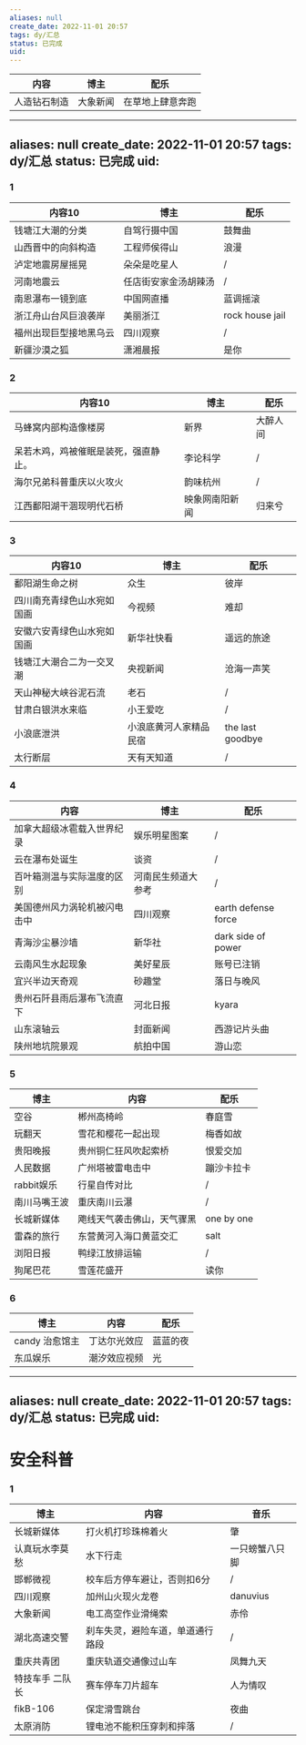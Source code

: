 ```yaml
---
aliases: null
create_date: 2022-11-01 20:57
tags: dy/汇总
status: 已完成
uid: 
---
```




| 内容 | 博主 | 配乐 |
| --- | --- | --- |
| 人造钻石制造 | 大象新闻 | 在草地上肆意奔跑 |

---
aliases: null
create_date: 2022-11-01 20:57
tags: dy/汇总
status: 已完成
uid: 
---


### 1

| 内容10 | 博主 | 配乐 |
| --- | --- | --- |
| 钱塘江大潮的分类 | 自驾行摄中国 | 鼓舞曲 |
| 山西晋中的向斜构造 | 工程师侯得山 | 浪漫 |
| 泸定地震房屋摇晃 | 朵朵是吃星人 | / |
| 河南地震云 | 任店街安家金汤胡辣汤 | / |
| 南恩瀑布一镜到底 | 中国网直播 | 蓝调摇滚 |
| 浙江舟山台风巨浪袭岸 | 美丽浙江 | rock house jail |
| 福州出现巨型接地黑乌云 | 四川观察 | / |
| 新疆沙漠之狐 | 潇湘晨报 | 是你 |

### 2

| 内容10 | 博主 | 配乐 |
| --- | --- | --- |
| 马蜂窝内部构造像楼房 | 新界 | 大醉人间 |
| 呆若木鸡，鸡被催眠是装死，强直静止。 | 李论科学 | / |
| 海尔兄弟科普重庆以火攻火 | 韵味杭州 | / |
| 江西鄱阳湖干涸现明代石桥 | 映象网南阳新闻 | 归来兮 |

### 3

| 内容10 | 博主 | 配乐 |
| --- | --- | --- |
| 鄱阳湖生命之树 | 众生 | 彼岸 |
| 四川南充青绿色山水宛如国画 | 今视频 | 难却 |
| 安徽六安青绿色山水宛如国画 | 新华社快看 | 遥远的旅途 |
| 钱塘江大潮合二为一交叉潮 | 央视新闻 | 沧海一声笑 |
| 天山神秘大峡谷泥石流 | 老石 | / |
| 甘肃白银洪水来临 | 小王爱吃 | / |
| 小浪底泄洪 | 小浪底黄河人家精品民宿 | the last goodbye |
| 太行断层 | 天有天知道 | / |

### 4

| 内容 | 博主 | 配乐 |
| --- | --- | --- |
| 加拿大超级冰雹载入世界纪录 | 娱乐明星图案 | / |
| 云在瀑布处诞生 | 谈资 | / |
| 百叶箱测温与实际温度的区别 | 河南民生频道大参考 | / |
| 美国德州风力涡轮机被闪电击中 | 四川观察 | earth defense force |
| 青海沙尘暴沙墙 | 新华社 | dark side of power |
| 云南风生水起现象 | 美好星辰 | 账号已注销 |
| 宜兴半边天奇观 | 砂趣堂 | 落日与晚风 |
| 贵州石阡县雨后瀑布飞流直下 | 河北日报 | kyara |
| 山东滚轴云 | 封面新闻 | 西游记片头曲 |
| 陕州地坑院景观 | 航拍中国 | 游山恋 |

### 5

| 博主 | 内容 | 配乐 |
| --- | --- | --- |
| 空谷 | 郴州高椅岭 | 春庭雪 |
| 玩翻天 | 雪花和樱花一起出现 | 梅香如故 |
| 贵阳晚报 | 贵州铜仁狂风吹起索桥 | 恨爱交加 |
| 人民数据 | 广州塔被雷电击中 | 蹦沙卡拉卡 |
| rabbit娱乐 | 行星自传对比 | / |
| 南川马嘴王波 | 重庆南川云瀑 | / |
| 长城新媒体 | 飑线天气袭击佛山，天气骤黑 | one by one |
| 雷森的旅行 | 东营黄河入海口黄蓝交汇 | salt |
| 浏阳日报 | 鸭绿江放排运输 | / |
| 狗尾巴花 | 雪莲花盛开 | 读你 |

### 6

| 博主 | 内容 | 配乐 |
| --- | --- | --- |
| candy 治愈馆主 | 丁达尔光效应 | 蓝蓝的夜 |
| 东瓜娱乐 | 潮汐效应视频 | 光 |

---
aliases: null
create_date: 2022-11-01 20:57
tags: dy/汇总
status: 已完成 
uid: 
---

# 安全科普

### 1

| 博主 | 内容 | 音乐 |
| --- | --- | --- |
| 长城新媒体 | 打火机打珍珠棉着火 | 肇 |
| 认真玩水李莫愁 | 水下行走 | 一只螃蟹八只脚 |
| 邯郸微视 | 校车后方停车避让，否则扣6分 | / |
| 四川观察 | 加州山火现火龙卷 | danuvius |
| 大象新闻 | 电工高空作业滑绳索 | 赤伶 |
| 湖北高速交警 | 刹车失灵，避险车道，单道通行路段 | / |
| 重庆共青团 | 重庆轨道交通像过山车 | 凤舞九天 |
| 特技车手 二队长 | 赛车停车刀片超车 | 人为情叹 |
| fikB-106 | 保定滑雪跳台 | 夜曲 |
| 太原消防 | 锂电池不能积压穿刺和摔落 | / |
